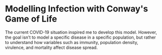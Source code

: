 # Modelling Infection with Conway's Game of Life
The current COVID-19 situation inspired me to develop this model. However, the goal isn’t to model a specific disease in a specific population, but rather to understand how variables such as immunity, population density, virulence, and mortality affect disease spread.
